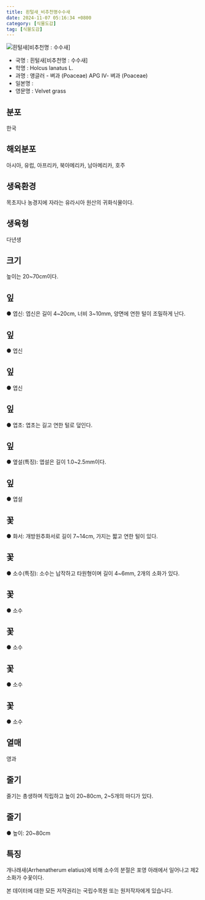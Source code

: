 ```yaml
---
title: 흰털새_비추천명수수새
date: 2024-11-07 05:16:34 +0800
category: [식물도감]
tag: [식물도감]
---
```




![흰털새[비추천명 : 수수새]](/fileUpload/plants/basic/Gramineae/Holcus/22962/22962_1_th2.jpg)
- 국명 : 흰털새[비추천명 : 수수새]
- 학명 : Holcus lanatus L.
- 과명 : 앵글러 - 벼과 (Poaceae) APG Ⅳ- 벼과 (Poaceae)
- 일본명 : 
- 영문명 : Velvet grass


## 분포
한국
## 해외분포
아시아, 유럽, 아프리카, 북아메리카, 남아메리카, 호주
## 생육환경
목초지나 농경지에 자라는 유라시아 원산의 귀화식물이다.
## 생육형
다년생
## 크기
높이는 20~70cm이다.
## 잎
● 엽신: 엽신은 길이 4~20cm, 너비 3~10mm, 양면에 연한 털이 조밀하게 난다.
## 잎
● 엽신
## 잎
● 엽신
## 잎
● 엽초: 엽초는 길고 연한 털로 덮인다.
## 잎
● 옆설(특징): 엽설은 길이 1.0~2.5mm이다.
## 잎
● 엽설
## 꽃
● 화서: 개방원추화서로 길이 7~14cm, 가지는 짧고 연한 털이 있다.
## 꽃
● 소수(특징): 소수는 납작하고 타원형이며 길이 4~6mm, 2개의 소화가 있다.
## 꽃
● 소수
## 꽃
● 소수
## 꽃
● 소수
## 꽃
● 소수
## 열매
영과
## 줄기
줄기는 총생하며 직립하고 높이 20~80cm, 2~5개의 마디가 있다.
## 줄기
● 높이: 20~80cm
## 특징
개나래새(Arrhenatherum elatius)에 비해 소수의 분절은 포영 아래에서 일어나고 제2소화가 수꽃이다.






본 데이터에 대한 모든 저작권리는 국립수목원 또는 원저작자에게 있습니다.
